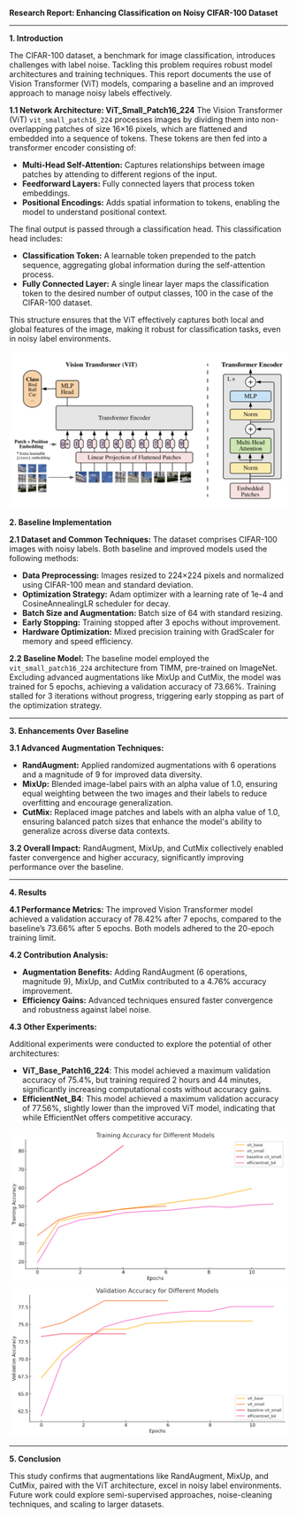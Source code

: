 **Research Report: Enhancing Classification on Noisy CIFAR-100 Dataset**

---

**1. Introduction**

The CIFAR-100 dataset, a benchmark for image classification, introduces challenges with label noise. Tackling this problem requires robust model architectures and training techniques. This report documents the use of Vision Transformer (ViT) models, comparing a baseline and an improved approach to manage noisy labels effectively.

**1.1 Network Architecture: ViT\_Small\_Patch16\_224**
The Vision Transformer (ViT) `vit_small_patch16_224` processes images by dividing them into non-overlapping patches of size 16×16 pixels, which are flattened and embedded into a sequence of tokens. These tokens are then fed into a transformer encoder consisting of:

- **Multi-Head Self-Attention:** Captures relationships between image patches by attending to different regions of the input.
- **Feedforward Layers:** Fully connected layers that process token embeddings.
- **Positional Encodings:** Adds spatial information to tokens, enabling the model to understand positional context.

The final output is passed through a classification head. This classification head includes:

- **Classification Token:** A learnable token prepended to the patch sequence, aggregating global information during the self-attention process.
- **Fully Connected Layer:** A single linear layer maps the classification token to the desired number of output classes, 100 in the case of the CIFAR-100 dataset.

This structure ensures that the ViT effectively captures both local and global features of the image, making it robust for classification tasks, even in noisy label environments.

![ViT Model Architecture](vit.png)


**2. Baseline Implementation**

**2.1 Dataset and Common Techniques:**
The dataset comprises CIFAR-100 images with noisy labels. Both baseline and improved models used the following methods:

- **Data Preprocessing:** Images resized to 224×224 pixels and normalized using CIFAR-100 mean and standard deviation.
- **Optimization Strategy:** Adam optimizer with a learning rate of 1e-4 and CosineAnnealingLR scheduler for decay.
- **Batch Size and Augmentation:** Batch size of 64 with standard resizing.
- **Early Stopping:** Training stopped after 3 epochs without improvement.
- **Hardware Optimization:** Mixed precision training with GradScaler for memory and speed efficiency.

**2.2 Baseline Model:**
The baseline model employed the `vit_small_patch16_224` architecture from TIMM, pre-trained on ImageNet. Excluding advanced augmentations like MixUp and CutMix, the model was trained for 5 epochs, achieving a validation accuracy of 73.66%. Training stalled for 3 iterations without progress, triggering early stopping as part of the optimization strategy.

---

**3. Enhancements Over Baseline**

**3.1 Advanced Augmentation Techniques:**

- **RandAugment:** Applied randomized augmentations with 6 operations and a magnitude of 9 for improved data diversity.
- **MixUp:** Blended image-label pairs with an alpha value of 1.0, ensuring equal weighting between the two images and their labels to reduce overfitting and encourage generalization.
- **CutMix:** Replaced image patches and labels with an alpha value of 1.0, ensuring balanced patch sizes that enhance the model's ability to generalize across diverse data contexts.

**3.2 Overall Impact:**
RandAugment, MixUp, and CutMix collectively enabled faster convergence and higher accuracy, significantly improving performance over the baseline.

---

**4. Results**

**4.1 Performance Metrics:**
The improved Vision Transformer model achieved a validation accuracy of 78.42% after 7 epochs, compared to the baseline’s 73.66% after 5 epochs. Both models adhered to the 20-epoch training limit.

**4.2 Contribution Analysis:**

- **Augmentation Benefits:** Adding RandAugment (6 operations, magnitude 9), MixUp, and CutMix contributed to a 4.76% accuracy improvement.
- **Efficiency Gains:** Advanced techniques ensured faster convergence and robustness against label noise.

**4.3 Other Experiments:**

Additional experiments were conducted to explore the potential of other architectures:

- **ViT\_Base\_Patch16\_224**: This model achieved a maximum validation accuracy of 75.4%, but training required 2 hours and 44 minutes, significantly increasing computational costs without  accuracy gains.
- **EfficientNet\_B4**: This model achieved a maximum validation accuracy of 77.56%, slightly lower than the improved ViT model, indicating that while EfficientNet offers competitive accuracy.&#x20;

![Training Loss and Accuracy](training.png)
![Validation Accuracy](validation.png)


---

**5. Conclusion**

This study confirms that augmentations like RandAugment, MixUp, and CutMix, paired with the ViT architecture, excel in noisy label environments. Future work could explore semi-supervised approaches, noise-cleaning techniques, and scaling to larger datasets.

